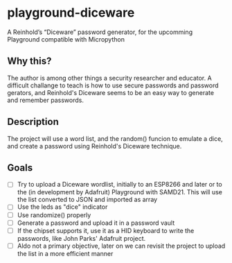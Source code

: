# playground-diceware
A Reinhold’s “Diceware” password generator, for the upcomming Playground compatible with Micropython

## Why this?

The author is among other things a security researcher and educator. A difficult challange to teach is how to use secure passwords and password gerators, and Reinhold's Diceware seems to be an easy way to generate and remember passwords.

## Description

The project will use a word list, and the random() funcion to emulate a dice, and create a password using Reinhold's Diceware technique.

## Goals

- [ ] Try to upload a Diceware wordlist, initially to an ESP8266 and later or to the (in development by Adafruit) Playground with SAMD21. This will use the list converted to JSON and imported as array
- [ ] Use the leds as "dice" indicator
- [ ] Use randomize() properly
- [ ] Generate a password and upload it in a password vault
- [ ] If the chipset supports it, use it as a HID keyboard to write the passwords, like John Parks' Adafruit project.
- [ ] Aldo not a primary objective, later on we can revisit the project to upload the list in a more efficient manner
